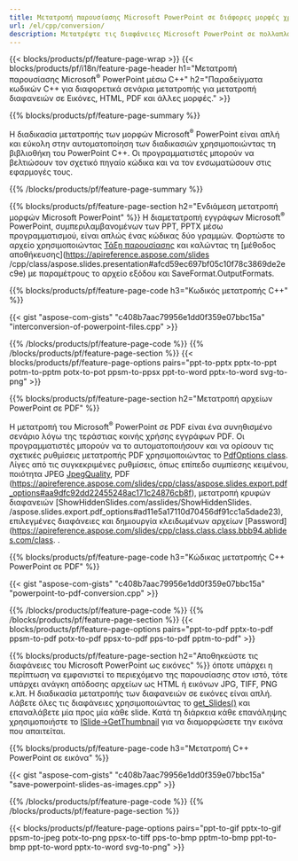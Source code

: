 ```yaml
---
title: Μετατροπή παρουσίασης Microsoft PowerPoint σε διάφορες μορφές χρησιμοποιώντας C++
url: /el/cpp/conversion/
description: Μετατρέψτε τις διαφάνειες Microsoft PowerPoint σε πολλαπλά αρχεία, συμπεριλαμβανομένων μορφών HTML, PDF και εικόνας σε εφαρμογές που βασίζονται στη C++.
---
```


{{< blocks/products/pf/feature-page-wrap >}}
{{< blocks/products/pf/i18n/feature-page-header h1="Μετατροπή παρουσίασης Microsoft<sup>®</sup> PowerPoint μέσω C++" h2="Παραδείγματα κωδικών C++ για διαφορετικά σενάρια μετατροπής για μετατροπή διαφανειών σε Εικόνες, HTML, PDF και άλλες μορφές." >}}

{{% blocks/products/pf/feature-page-summary %}}

Η διαδικασία μετατροπής των μορφών Microsoft<sup>®</sup> PowerPoint είναι απλή και εύκολη στην αυτοματοποίηση των διαδικασιών χρησιμοποιώντας τη βιβλιοθήκη του PowerPoint C++. Οι προγραμματιστές μπορούν να βελτιώσουν τον σχετικό πηγαίο κώδικα και να τον ενσωματώσουν στις εφαρμογές τους. 

{{% /blocks/products/pf/feature-page-summary  %}}

{{% blocks/products/pf/feature-page-section  h2="Ενδιάμεση μετατροπή μορφών Microsoft PowerPoint" %}}
Η διαμετατροπή εγγράφων Microsoft<sup>®</sup> PowerPoint, συμπεριλαμβανομένων των PPT, PPTX μέσω προγραμματισμού, είναι απλώς ένας κώδικας δύο γραμμών. Φορτώστε το αρχείο χρησιμοποιώντας [Τάξη παρουσίασης](https://apireference.aspose.com/slides/cpp/class/aspose.slides.presentation) και καλώντας τη [μέθοδος αποθήκευσης](https://apireference.aspose.com/slides /cpp/class/aspose.slides.presentation#afcd59ec697bf05c10f78c3869de2ec9e) με παραμέτρους το αρχείο εξόδου και SaveFormat.OutputFormats.

{{% blocks/products/pf/feature-page-code h3="Κωδικός μετατροπής C++" %}}

{{< gist "aspose-com-gists" "c408b7aac79956e1dd0f359e07bbc15a" "interconversion-of-powerpoint-files.cpp" >}}


{{% /blocks/products/pf/feature-page-code  %}}
{{% /blocks/products/pf/feature-page-section %}}
{{< blocks/products/pf/feature-page-options pairs="ppt-to-pptx pptx-to-ppt potm-to-pptm potx-to-pot ppsm-to-ppsx ppt-to-word pptx-to-word svg-to-png" >}}


{{% blocks/products/pf/feature-page-section  h2="Μετατροπή αρχείων PowerPoint σε PDF" %}}

Η μετατροπή του Microsoft<sup>®</sup> PowerPoint σε PDF είναι ένα συνηθισμένο σενάριο λόγω της τεράστιας κοινής χρήσης εγγράφων PDF. Οι προγραμματιστές μπορούν να το αυτοματοποιήσουν και να ορίσουν τις σχετικές ρυθμίσεις μετατροπής PDF χρησιμοποιώντας το [PdfOptions class](https://apireference.aspose.com/slides/cpp/class/aspose.slides.export.pdf_options). Λίγες από τις συγκεκριμένες ρυθμίσεις, όπως επίπεδο συμπίεσης κειμένου, ποιότητα JPEG [JpegQuality](https://apireference.aspose.com/slides/cpp/class/aspose.slides.export.pdf_options#a6bbf3bd303430757aa85ac9e31d184liance), PDF (https://apireference.aspose.com/slides/cpp/class/aspose.slides.export.pdf_options#aa9dfc92dd22455248ac171c24876cb8f), μετατροπή κρυφών διαφανειών [ShowHiddenSlides.com/asslides/ShowHiddenSlides. /aspose.slides.export.pdf_options#ad11e5a17110d70456df91cc1a5dade23), επιλεγμένες διαφάνειες και δημιουργία κλειδωμένων αρχείων [Password](https://apireference.aspose.com/slides/cpp/class.class.class.bbb94.ablides.com/class. .

{{% blocks/products/pf/feature-page-code h3="Κώδικας μετατροπής C++ PowerPoint σε PDF" %}}

{{< gist "aspose-com-gists" "c408b7aac79956e1dd0f359e07bbc15a" "powerpoint-to-pdf-conversion.cpp" >}}

{{% /blocks/products/pf/feature-page-code  %}}
{{% /blocks/products/pf/feature-page-section %}}
{{< blocks/products/pf/feature-page-options pairs="ppt-to-pdf pptx-to-pdf ppsm-to-pdf potx-to-pdf ppsx-to-pdf pps-to-pdf pptm-to-pdf" >}}


{{% blocks/products/pf/feature-page-section  h2="Αποθηκεύστε τις διαφάνειες του Microsoft PowerPoint ως εικόνες" %}}
όποτε υπάρχει η περίπτωση να εμφανιστεί το περιεχόμενο της παρουσίασης στον ιστό, τότε υπάρχει ανάγκη απόδοσης αρχείων ως HTML ή εικόνων JPG, TIFF, PNG κ.λπ. Η διαδικασία μετατροπής των διαφανειών σε εικόνες είναι απλή. Λάβετε όλες τις διαφάνειες χρησιμοποιώντας το [get_Slides()](https://apireference.aspose.com/slides/cpp/class/aspose.slides.presentation#a9981b38f5a01d9fa5482f05b0a75974c) και επαναλάβετε μία προς μία κάθε slide. Κατά τη διάρκεια κάθε επανάληψης χρησιμοποιήστε το [ISlide->GetThumbnail](https://apireference.aspose.com/slides/cpp/class/aspose.slides.i_slide#a7bd377d403ff886232df21351c1fe783) για να διαμορφώσετε την εικόνα που απαιτείται. 

{{% blocks/products/pf/feature-page-code h3="Μετατροπή C++ PowerPoint σε εικόνα" %}}

{{< gist "aspose-com-gists" "c408b7aac79956e1dd0f359e07bbc15a" "save-powerpoint-slides-as-images.cpp" >}}

{{% /blocks/products/pf/feature-page-code %}}
{{% /blocks/products/pf/feature-page-section %}}

{{< blocks/products/pf/feature-page-options pairs="ppt-to-gif pptx-to-gif ppsm-to-jpeg potx-to-png ppsx-to-tiff pps-to-bmp pptm-to-bmp ppt-to-bmp ppt-to-word pptx-to-word svg-to-png" >}}